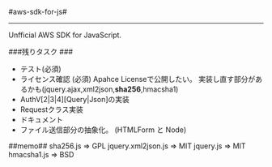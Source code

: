 #aws-sdk-for-js#

---

Unfficial  AWS SDK for JavaScript. 


###残りタスク ###
* テスト(必須)
* ライセンス確認 (必須) Apahce Licenseで公開したい。 実装し直す部分があるかも(jquery.ajax,xml2json,**sha256**,hmacsha1)
* AuthV[2|3|4][Query|Json]の実装
* Requestクラス実装
* ドキュメント
* ファイル送信部分の抽象化。 (HTMLForm と Node)


##memo##
sha256.js => GPL
jquery.xml2json.js => MIT
jquery.js => MIT
hmacsha1.js => BSD
